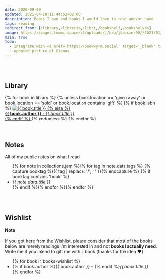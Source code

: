 ```yaml
---
date: 2020-09-09
updated: 2021-04-10T11:44:52+02:00
description: Books I own and books I would love to read and/or have
tags: reading
redirect_from: [/library,/libreria,/libri,/bookshelf,/bookshelves]
image: https://images.tommi.space/i?/uploads/j/b/u/jbuqxznr00//2021/01/15/20210115120147-9340ca01-me.jpg
main: true
todo:
  - integrate with <a href='https://bookwyrm.social' target='_blank' title='Bookwyrm'>Bookwyrm</a>
  - updated picture of Gianna
---
```

<style>
	li {
		margin-bottom: 0;
	}
</style>

<br>
<br>

## Library

<div class='library'>
{% for book in library %}
{% unless book.location == 'given away' or book.location == 'sold' or book.location contains 'gift' %}
{% if book.isbn %}
<a href='https://openlibrary.org/isbn/{{ book.isbn }}' title='{{ book.title }} in the Open Library'>
<img src='https://covers.openlibrary.org/b/isbn/{{ book.isbn }}-M.jpg?default=false' alt='{{ book.title }}' title='{{ book.title }}'>
{% else %}
<a href='javascript:void(0)' title='{{ book.title }}'>
<div><b>{{ book.author }}</b> - <cite>{{ book.title }}</cite></div>
{% endif %}
</a>
{% endunless %}
{% endfor %}
</div>

<br>
<br>

## Notes

All of my public notes on what I read

<ul class='two'>{% for note in collections.jam %}{% for tag in note.data.tags %}
{% capture booktag %}{{ tag | replace: '/', ' ' }}{% endcapture %}
{% if booktag contains 'book' %}<li lang='{{ note.data.lang }}'><cite><a href='{{ note.url }}' hreflang='{{ note.data.lang }}' title='{{ note.data.title }}'>{{ note.data.title }}</a></cite></li>{% endif %}{% endfor %}{% endfor %}</ul>

<br>
<br>

## Wishlist

<div class='yellow box'>
<h4>Note</h4>
If you got here from the <a href='/wishlist' title='My Wishlist'>Wishlist</a>, please consider that most of the books below are merely readings I'm interested in and not <strong>books I actually need</strong>. Write me if you intend to gift me with a book (thanks for the idea ❤️)
</div>


<ul class='two'>{% for book in books-wishlist %}<li>{% if book.author %}{{ book.author }} – {% endif %}<cite>{{ book.title }}</cite></li>{% endfor %}</ul>